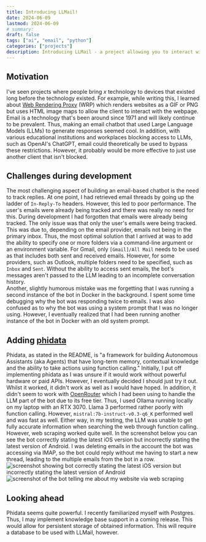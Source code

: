 ```yaml
---
title: Introducing LLMail!
date: 2024-06-09
lastmod: 2024-06-09
# summary: 
draft: false
tags: ["ai", "email", "python"]
categories: ["projects"]
description: Introducing LLMail - a project allowing you to interact with LLMs/AI via email
---
```

## Motivation
I've seen projects where people bring *x* technology to devices that existed long before the technology existed. For example, while writing this, I learned about [Web Rendering Proxy](https://github.com/tenox7/wrp) (WRP) which renders websites as a GIF or PNG but uses HTML image maps to allow the client to interact with the webpage. Email is a technology that's been around since 1971 and will likely continue to be prevalent. Thus, making an email chatbot that used Large Language Models (LLMs) to generate responses seemed cool. In addition, with various educational institutions and workplaces blocking access to LLMs, such as OpenAI's ChatGPT, email could theoretically be used to bypass these restrictions. However, it probably would be more effective to just use another client that isn't blocked.
## Challenges during development
The most challenging aspect of building an email-based chatbot is the need to track replies. At one point, I had retrieved email threads by going up the ladder of `In-Reply-To` headers. However, this led to poor performance. The user's emails were already being tracked and there was really no need for this. During development I had forgotten that emails were already being tracked. The only issue was that only the user's emails were being tracked. This was due to, depending on the email provider, emails not being in the primary inbox. Thus, the most optimal solution that I arrived at was to add the ability to specify one or more folders via a command-line argument or an environment variable. For Gmail, only `[Gmail]/All Mail` needs to be used as that includes both sent and received emails. However, for some providers, such as Outlook, multiple folders need to be specified, such as `Inbox` and `Sent`. Without the ability to access sent emails, the bot's messages aren't passed to the LLM leading to an incomplete conversation history.  
Another, slightly humorous mistake was me forgetting that I was running a second instance of the bot in Docker in the background. I spent some time debugging why the bot was responding twice to emails. I was also confused as to why the bot was using a system prompt that I was no longer using. However, I eventually realized that I had been running another instance of the bot in Docker with an old system prompt.  
## Adding [phidata](https://github.com/phidatahq/phidata)  
Phidata, as stated in the README, is "a framework for building Autonomous Assistants (aka Agents) that have long-term memory, contextual knowledge and the ability to take actions using function calling." Initially, I put off implementing phidata as I was unsure if it would work without powerful hardware or paid APIs. However, I eventually decided I should just try it out. Whilst it worked, it didn't work as well as I would have hoped. In addition, it didn't seem to work with [OpenRouter](https://openrouter.ai/) which I had been using to handle the LLM part of the bot due to its free tier. Thus, I used Ollama running locally on my laptop with an RTX 3070. Llama 3 performed rather poorly with function calling. However, `mistral:7b-instruct-v0.3-q6_K` performed well and was fast as well. Either way, in my testing, the LLM was unable to get fully accurate information when searching the web through function calling. However, web scraping worked quite well. In the screenshot below you can see the bot correctly stating the latest iOS version but incorrectly stating the latest version of Android. I was deleting emails in the account the bot was accessing via IMAP, so the bot could reply without me having to start a new thread, leading to the multiple emails from the bot in a row.
![screenshot showing bot correctly stating the latest iOS version but incorrectly stating the latest version of Android](/2024/llmail-mobile-os-versions.png)  
![screenshot of the bot telling me about my website via web scraping](/2024/llmail-web-scraping.png)  
## Looking ahead  
Phidata seems quite powerful. I recently familiarized myself with Postgres. Thus, I may implement knowledge base support in a coming release. This would allow for persistent storage of obtained information. This will require a database to be used with LLMail, however.